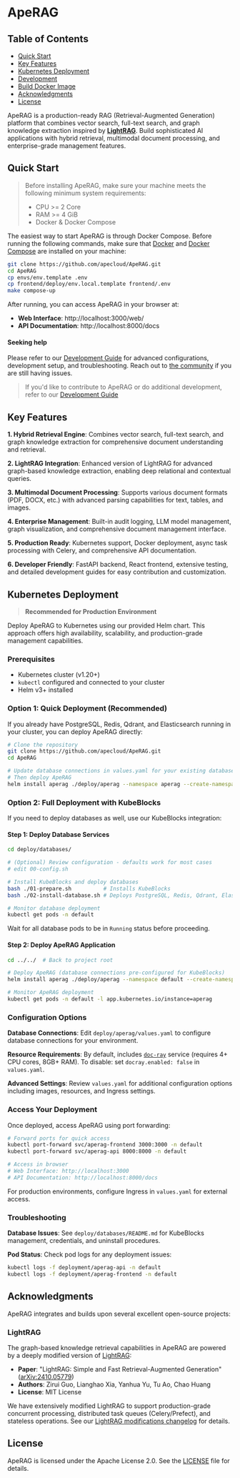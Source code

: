 # ApeRAG

## Table of Contents

- [Quick Start](#quick-start)
- [Key Features](#key-features)
- [Kubernetes Deployment](#kubernetes-deployment)
- [Development](./docs/development-guide.md)
- [Build Docker Image](./docs/build-docker-image.md)
- [Acknowledgments](#acknowledgments)
- [License](#license)

ApeRAG is a production-ready RAG (Retrieval-Augmented Generation) platform that combines vector search, full-text search, and graph knowledge extraction inspired by **[LightRAG](https://github.com/HKUDS/LightRAG)**. Build sophisticated AI applications with hybrid retrieval, multimodal document processing, and enterprise-grade management features.

## Quick Start

> Before installing ApeRAG, make sure your machine meets the following minimum system requirements:
>
> - CPU >= 2 Core
> - RAM >= 4 GiB
> - Docker & Docker Compose

The easiest way to start ApeRAG is through Docker Compose. Before running the following commands, make sure that [Docker](https://docs.docker.com/get-docker/) and [Docker Compose](https://docs.docker.com/compose/install/) are installed on your machine:

```bash
git clone https://github.com/apecloud/ApeRAG.git
cd ApeRAG
cp envs/env.template .env
cp frontend/deploy/env.local.template frontend/.env
make compose-up
```

After running, you can access ApeRAG in your browser at:
- **Web Interface**: http://localhost:3000/web/
- **API Documentation**: http://localhost:8000/docs

#### Seeking help

Please refer to our [Development Guide](./docs/development-guide.md) for advanced configurations, development setup, and troubleshooting. Reach out to [the community](#acknowledgments) if you are still having issues.

> If you'd like to contribute to ApeRAG or do additional development, refer to our [Development Guide](./docs/development-guide.md)

## Key Features

**1. Hybrid Retrieval Engine**:
Combines vector search, full-text search, and graph knowledge extraction for comprehensive document understanding and retrieval.

**2. LightRAG Integration**:
Enhanced version of LightRAG for advanced graph-based knowledge extraction, enabling deep relational and contextual queries.

**3. Multimodal Document Processing**:
Supports various document formats (PDF, DOCX, etc.) with advanced parsing capabilities for text, tables, and images.

**4. Enterprise Management**:
Built-in audit logging, LLM model management, graph visualization, and comprehensive document management interface.

**5. Production Ready**:
Kubernetes support, Docker deployment, async task processing with Celery, and comprehensive API documentation.

**6. Developer Friendly**:
FastAPI backend, React frontend, extensive testing, and detailed development guides for easy contribution and customization.

## Kubernetes Deployment

> **Recommended for Production Environment**

Deploy ApeRAG to Kubernetes using our provided Helm chart. This approach offers high availability, scalability, and production-grade management capabilities.

### Prerequisites

*   Kubernetes cluster (v1.20+)
*   `kubectl` configured and connected to your cluster
*   Helm v3+ installed

### Option 1: Quick Deployment (Recommended)

If you already have PostgreSQL, Redis, Qdrant, and Elasticsearch running in your cluster, you can deploy ApeRAG directly:

```bash
# Clone the repository
git clone https://github.com/apecloud/ApeRAG.git
cd ApeRAG

# Update database connections in values.yaml for your existing databases
# Then deploy ApeRAG
helm install aperag ./deploy/aperag --namespace aperag --create-namespace
```

### Option 2: Full Deployment with KubeBlocks

If you need to deploy databases as well, use our KubeBlocks integration:

#### Step 1: Deploy Database Services

```bash
cd deploy/databases/

# (Optional) Review configuration - defaults work for most cases
# edit 00-config.sh

# Install KubeBlocks and deploy databases
bash ./01-prepare.sh          # Installs KubeBlocks
bash ./02-install-database.sh # Deploys PostgreSQL, Redis, Qdrant, Elasticsearch

# Monitor database deployment
kubectl get pods -n default
```

Wait for all database pods to be in `Running` status before proceeding.

#### Step 2: Deploy ApeRAG Application

```bash
cd ../../  # Back to project root

# Deploy ApeRAG (database connections pre-configured for KubeBlocks)
helm install aperag ./deploy/aperag --namespace default --create-namespace

# Monitor ApeRAG deployment
kubectl get pods -n default -l app.kubernetes.io/instance=aperag
```

### Configuration Options

**Database Connections**: Edit `deploy/aperag/values.yaml` to configure database connections for your environment.

**Resource Requirements**: By default, includes [`doc-ray`](https://github.com/apecloud/doc-ray) service (requires 4+ CPU cores, 8GB+ RAM). To disable: set `docray.enabled: false` in `values.yaml`.

**Advanced Settings**: Review `values.yaml` for additional configuration options including images, resources, and Ingress settings.

### Access Your Deployment

Once deployed, access ApeRAG using port forwarding:

```bash
# Forward ports for quick access
kubectl port-forward svc/aperag-frontend 3000:3000 -n default
kubectl port-forward svc/aperag-api 8000:8000 -n default

# Access in browser
# Web Interface: http://localhost:3000
# API Documentation: http://localhost:8000/docs
```

For production environments, configure Ingress in `values.yaml` for external access.

### Troubleshooting

**Database Issues**: See `deploy/databases/README.md` for KubeBlocks management, credentials, and uninstall procedures.

**Pod Status**: Check pod logs for any deployment issues:
```bash
kubectl logs -f deployment/aperag-api -n default
kubectl logs -f deployment/aperag-frontend -n default
```

## Acknowledgments

ApeRAG integrates and builds upon several excellent open-source projects:

### LightRAG
The graph-based knowledge retrieval capabilities in ApeRAG are powered by a deeply modified version of [LightRAG](https://github.com/HKUDS/LightRAG):
- **Paper**: "LightRAG: Simple and Fast Retrieval-Augmented Generation" ([arXiv:2410.05779](https://arxiv.org/abs/2410.05779))
- **Authors**: Zirui Guo, Lianghao Xia, Yanhua Yu, Tu Ao, Chao Huang
- **License**: MIT License

We have extensively modified LightRAG to support production-grade concurrent processing, distributed task queues (Celery/Prefect), and stateless operations. See our [LightRAG modifications changelog](./aperag/graph/changelog.md) for details.

## License

ApeRAG is licensed under the Apache License 2.0. See the [LICENSE](./LICENSE) file for details.